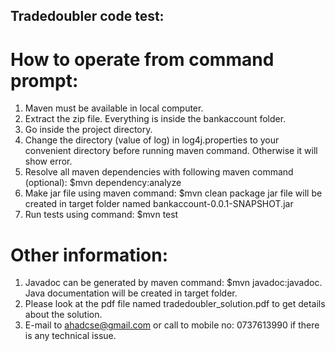 Tradedoubler code test:
-----------------------

# How to operate from command prompt:

1. Maven must be available in local computer.
2. Extract the zip file. Everything is inside the bankaccount folder.
3. Go inside the project directory.
4. Change the directory (value of log) in log4j.properties to your convenient directory before running maven command. Otherwise it will show error. 
5. Resolve all maven dependencies with following maven command (optional):
	$mvn dependency:analyze
6. Make jar file using maven command:
	$mvn clean package
   jar file will be created in target folder named bankaccount-0.0.1-SNAPSHOT.jar	
7. Run tests using command:
	$mvn test	
	
# Other information: 
	
1. Javadoc can be generated by maven command: 
	$mvn javadoc:javadoc.
   Java documentation will be created in target folder.	
2. Please look at the pdf file named tradedoubler_solution.pdf to get details about the solution.	
3. E-mail to ahadcse@gmail.com or call to mobile no: 0737613990 if there is any technical issue.

